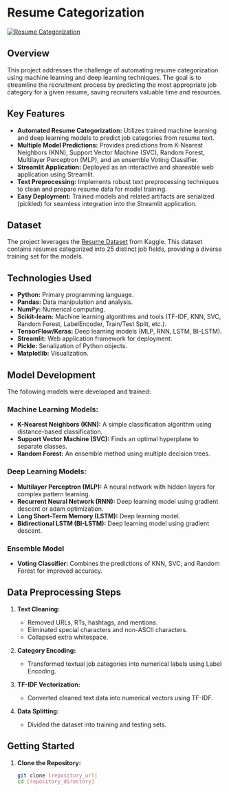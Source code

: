 # Resume Categorization

[![Resume Categorization](CreatingaPhysicianCVthatShines.jpg)]()

## Overview

This project addresses the challenge of automating resume categorization using machine learning and deep learning techniques.  The goal is to streamline the recruitment process by predicting the most appropriate job category for a given resume, saving recruiters valuable time and resources.

## Key Features

- **Automated Resume Categorization:** Utilizes trained machine learning and deep learning models to predict job categories from resume text.
- **Multiple Model Predictions:** Provides predictions from K-Nearest Neighbors (KNN), Support Vector Machine (SVC), Random Forest, Multilayer Perceptron (MLP), and an ensemble Voting Classifier.
- **Streamlit Application:** Deployed as an interactive and shareable web application using Streamlit.
- **Text Preprocessing:** Implements robust text preprocessing techniques to clean and prepare resume data for model training.
- **Easy Deployment:** Trained models and related artifacts are serialized (pickled) for seamless integration into the Streamlit application.

## Dataset

The project leverages the [Resume Dataset](https://www.kaggle.com/datasets/gauravduttakiit/resume-dataset) from Kaggle. This dataset contains resumes categorized into 25 distinct job fields, providing a diverse training set for the models.

## Technologies Used

- **Python:** Primary programming language.
- **Pandas:** Data manipulation and analysis.
- **NumPy:** Numerical computing.
- **Scikit-learn:** Machine learning algorithms and tools (TF-IDF, KNN, SVC, Random Forest, LabelEncoder, Train/Test Split, etc.).
- **TensorFlow/Keras:** Deep learning models (MLP, RNN, LSTM, BI-LSTM).
- **Streamlit:** Web application framework for deployment.
- **Pickle:** Serialization of Python objects.
- **Matplotlib:** Visualization.

## Model Development

The following models were developed and trained:

### Machine Learning Models:

- **K-Nearest Neighbors (KNN):** A simple classification algorithm using distance-based classification.
- **Support Vector Machine (SVC):**  Finds an optimal hyperplane to separate classes.
- **Random Forest:** An ensemble method using multiple decision trees.

### Deep Learning Models:

- **Multilayer Perceptron (MLP):** A neural network with hidden layers for complex pattern learning.
- **Recurrent Neural Network (RNN):** Deep learning model using gradient descent or adam optimization.
- **Long Short-Term Memory (LSTM):** Deep learning model.
- **Bidirectional LSTM (BI-LSTM):** Deep learning model using gradient descent.

### Ensemble Model

- **Voting Classifier:** Combines the predictions of KNN, SVC, and Random Forest for improved accuracy.

## Data Preprocessing Steps

1. **Text Cleaning:**
   - Removed URLs, RTs, hashtags, and mentions.
   - Eliminated special characters and non-ASCII characters.
   - Collapsed extra whitespace.

2. **Category Encoding:**
   - Transformed textual job categories into numerical labels using Label Encoding.

3. **TF-IDF Vectorization:**
   - Converted cleaned text data into numerical vectors using TF-IDF.

4. **Data Splitting:**
   - Divided the dataset into training and testing sets.

## Getting Started

1. **Clone the Repository:**

   ```bash
   git clone [repository_url]
   cd [repository_directory]
